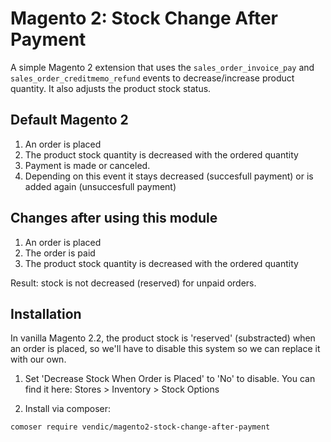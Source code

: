 # Magento 2: Stock Change After Payment
A simple Magento 2 extension that uses the `sales_order_invoice_pay` and `sales_order_creditmemo_refund` events to decrease/increase product quantity. It also adjusts the product stock status.

## Default Magento 2
1. An order is placed
2. The product stock quantity is decreased with the ordered quantity
3. Payment is made or canceled. 
4. Depending on this event it stays decreased (succesfull payment) or is added again (unsuccesfull payment)

## Changes after using this module
1. An order is placed
2. The order is paid
2. The product stock quantity is decreased with the ordered quantity

Result: stock is not decreased (reserved) for unpaid orders.

## Installation
In vanilla Magento 2.2, the product stock is 'reserved' (substracted) when an order is placed, so we'll have to disable this system so we can replace it with our own.

1. Set 'Decrease Stock When Order is Placed' to 'No' to disable. You can find it here: Stores > Inventory > Stock Options

2. Install via composer:
```bash
comoser require vendic/magento2-stock-change-after-payment
```
